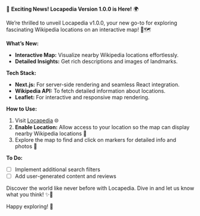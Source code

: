 🚀 **Exciting News! Locapedia Version 1.0.0 is Here!** 🌍

We’re thrilled to unveil Locapedia v1.0.0, your new go-to for exploring fascinating Wikipedia locations on an interactive map! 📍🗺️

**What’s New:**

- **Interactive Map:** Visualize nearby Wikipedia locations effortlessly.
- **Detailed Insights:** Get rich descriptions and images of landmarks.

**Tech Stack:**

- **Next.js:** For server-side rendering and seamless React integration.
- **Wikipedia API:** To fetch detailed information about locations.
- **Leaflet:** For interactive and responsive map rendering.

**How to Use:**

1. Visit [Locapedia](https://locapedia.vercel.app/) 🌐
2. **Enable Location:** Allow access to your location so the map can display nearby Wikipedia locations 📍
3. Explore the map to find and click on markers for detailed info and photos 📸

**To Do:**

- [ ] Implement additional search filters
- [ ] Add user-generated content and reviews

Discover the world like never before with Locapedia. Dive in and let us know what you think! ✨💬

Happy exploring! 🌟
